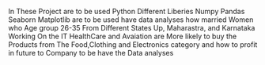 In These Project are to be used Python Different Liberies Numpy Pandas Seaborn Matplotlib are to be used have data analyses  how married Women who Age group 26-35 From Different States Up, Maharastra, and Karnataka
Working On the IT HealthCare and Avaiation are More likely to buy the Products  from The Food,Clothing and Electronics category and how to profit in future to Company to be have the Data analyses 
